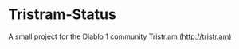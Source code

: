 Tristram-Status
===============

A small project for the Diablo 1 community Tristr.am (http://tristr.am)